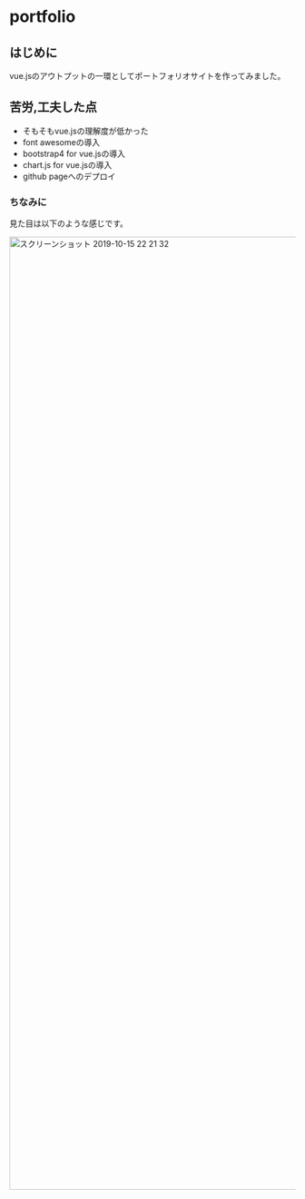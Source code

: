 # portfolio

## はじめに

vue.jsのアウトプットの一環としてポートフォリオサイトを作ってみました。

## 苦労,工夫した点

- そもそもvue.jsの理解度が低かった
- font awesomeの導入
- bootstrap4 for vue.jsの導入
- chart.js for vue.jsの導入
- github pageへのデプロイ

### ちなみに

見た目は以下のような感じです。

<img width="1680" alt="スクリーンショット 2019-10-15 22 21 32" src="https://user-images.githubusercontent.com/55518345/66840206-44377d00-ef9a-11e9-8906-a1f0a6018507.png">
